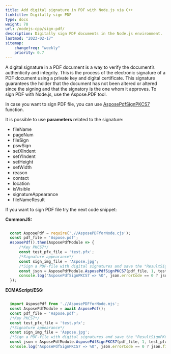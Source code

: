 ```yaml
---
title: Add digital signature in PDF with Node.js via C++
linktitle: Digitally sign PDF
type: docs
weight: 70
url: /nodejs-cpp/sign-pdf/
description: Digitally sign PDF documents in the Node.js environment.
lastmod: "2023-02-17"
sitemap:
    changefreq: "weekly"
    priority: 0.7
---
```



A digital signature in a PDF document is a way to verify the document’s authenticity and integrity. This is the process of the electronic signature of a PDF document using a private key and digital certificate. This signature guarantees the holder that the document has not been altered or altered since the signing and that the signatory is the one whom it approves. To sign PDF with Node.js, use the Aspose.PDF tool.

In case you want to sign PDF file, you can use [AsposePdfSignPKCS7](https://reference.aspose.com/pdf/nodejs-cpp/security/asposepdfsignpkcs7/) function.

It is possible to use **parameters** related to the signature:

- fileName
- pageNum
- fileSign
- pswSign
- setXIndent
- setYIndent
- setHeight
- setWidth
- reason
- contact
- location
- isVisible
- signatureAppearance
- fileNameResult 

If you want to sign PDF file try the next code snippet:

**CommonJS:**

```cjs

  const AsposePdf = require('.//AsposePDFforNode.cjs');
  const pdf_file = 'Aspose.pdf';
  AsposePdf().then(AsposePdfModule => {
      /*Key PKCS7*/
      const test_pfx_file = 'test.pfx';
      /*Signature appearance*/
      const sign_img_file = 'Aspose.jpg';
      /*Sign a PDF-file with digital signatures and save the "ResultSignPKCS7.pdf"*/
      const json = AsposePdfModule.AsposePdfSignPKCS7(pdf_file, 1, test_pfx_file, "Pa$$w0rd2023", 100, 100, 200, 100, "Reason", "Contact", "Location", 1, sign_img_file, "ResultSignPKCS7.pdf");
      console.log("AsposePdfSignPKCS7 => %O", json.errorCode == 0 ? json.fileNameResult : json.errorText);
  });
```

**ECMAScript/ES6:**

```mjs

  import AsposePdf from './/AsposePDFforNode.mjs';
  const AsposePdfModule = await AsposePdf();
  const pdf_file = 'Aspose.pdf';
  /*Key PKCS7*/
  const test_pfx_file = 'test.pfx';
  /*Signature appearance*/
  const sign_img_file = 'Aspose.jpg';
  /*Sign a PDF-file with digital signatures and save the "ResultSignPKCS7.pdf"*/
  const json = AsposePdfModule.AsposePdfSignPKCS7(pdf_file, 1, test_pfx_file, "Pa$$w0rd2023", 100, 100, 200, 100, "Reason", "Contact", "Location", 1, sign_img_file, "ResultSignPKCS7.pdf");
  console.log("AsposePdfSignPKCS7 => %O", json.errorCode == 0 ? json.fileNameResult : json.errorText);
```